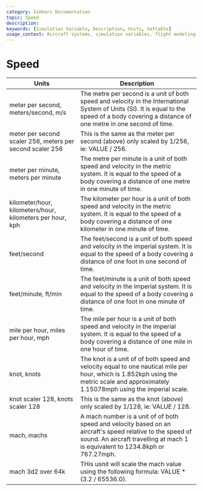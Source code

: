 ```yaml
---
category: SimVars Documentation
topic: Speed
description: 
keywords: [Simulation Variable, Description, Units, Settable]
usage_context: Aircraft systems, simulation variables, flight modeling
---
```


# Speed

| Units | Description |
| --- | --- |
| meter per second, meters/second, m/s | The metre per second is a unit of both speed and velocity in the International System of Units (SI). It is equal to the speed of a body covering a distance of one metre in one second of time. |
| meter per second scaler 256, meters per second scaler 256 | This is the same as the meter per second (above) only scaled by 1/256, ie: VALUE / 256. |
| meter per minute, meters per minute | The metre per minute is a unit of both speed and velocity in the metric system. It is equal to the speed of a body covering a distance of one metre in one minute of time. |
| kilometer/hour, kilometers/hour, kilometers per hour, kph | The kilometer per hour is a unit of both speed and velocity in the metric system. It is equal to the speed of a body covering a distance of one kilometer in one minute of time. |
| feet/second | The feet/second is a unit of both speed and velocity in the imperial system. It is equal to the speed of a body covering a distance of one foot in one second of time. |
| feet/minute, ft/min | The feet/minute is a unit of both speed and velocity in the imperial system. It is equal to the speed of a body covering a distance of one foot in one minute of time. |
| mile per hour, miles per hour, mph | The mile per hour is a unit of both speed and velocity in the imperial system. It is equal to the speed of a body covering a distance of one mile in one hour of time. |
| knot, knots | The knot is a unit of of both speed and velocity equal to one nautical mile per hour, which is 1.852kph using the metric scale and approximately 1.15078mph using the imperial scale. |
| knot scaler 128, knots scaler 128 | This is the same as the knot (above) only scaled by 1/128, ie: VALUE / 128. |
| mach, machs | A mach number is a unit of of both speed and velocity based on an aircraft's speed relative to the speed of sound. An aircraft travelling at mach 1 is equivalent to 1234.8kph or 767.27mph. |
| mach 3d2 over 64k | THis usnit will scale the mach value using the following formula: VALUE * (3.2 / 65536.0). |